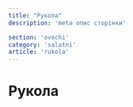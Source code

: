 ```yaml
---
title: "Рукола"
description: 'meta опис сторінки'

section: 'ovochi'
category: 'salatni'
article: 'rukola'
---
```


# Рукола